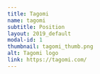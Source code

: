```yaml
---
title: Tagomi
name: tagomi
subtitle: Position
layout: 2019_default
modal-id: 1
thumbnail: tagomi_thumb.png
alt: Tagomi logo
link: https://tagomi.com/
---
```

